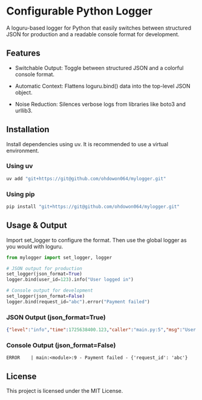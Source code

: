 # Configurable Python Logger

A loguru-based logger for Python that easily switches between structured JSON for production and a readable console format for development.

## Features

- Switchable Output: Toggle between structured JSON and a colorful console format.

- Automatic Context: Flattens loguru.bind() data into the top-level JSON object.

- Noise Reduction: Silences verbose logs from libraries like boto3 and urllib3.

## Installation

Install dependencies using uv. It is recommended to use a virtual environment.

### Using uv

```bash
uv add "git+https://git@github.com/ohdowon064/mylogger.git"
```

### Using pip

```bash
pip install "git+https://git@github.com/ohdowon064/mylogger.git"
```

## Usage & Output

Import set_logger to configure the format. Then use the global logger as you would with loguru.

```Python
from mylogger import set_logger, logger

# JSON output for production
set_logger(json_format=True)
logger.bind(user_id=123).info("User logged in")

# Console output for development
set_logger(json_format=False)
logger.bind(request_id="abc").error("Payment failed")
```

### JSON Output (json_format=True)

```JSON
{"level":"info","time":1725638400.123,"caller":"main.py:5","msg":"User logged in","user_id":123}
```

### Console Output (json_format=False)

```console
ERROR    | main:<module>:9 - Payment failed - {'request_id': 'abc'}
```

## License

This project is licensed under the MIT License.
